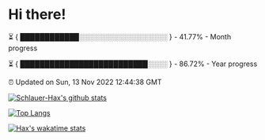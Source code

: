 # Hi there!

⏳ { ████████████░░░░░░░░░░░░░░░░░░ } - 41.77% - Month progress

⏳ { ██████████████████████████░░░░ } - 86.72% - Year progress

⏰ Updated on Sun, 13 Nov 2022 12:44:38 GMT


[![Schlauer-Hax's github stats](https://github-readme-stats.vercel.app/api?username=Schlauer-Hax&show_icons=true&theme=dark&count_private=true)](https://github.com/Schlauer-Hax)


[![Top Langs](https://github-readme-stats.vercel.app/api/top-langs/?username=Schlauer-Hax&layout=compact&theme=dark)](https://github.com/Schlauer-Hax?tab=repositories)


[![Hax's wakatime stats](https://github-readme-stats.vercel.app/api/wakatime?username=Hax&theme=dark)](https://wakatime.com/@Hax)

